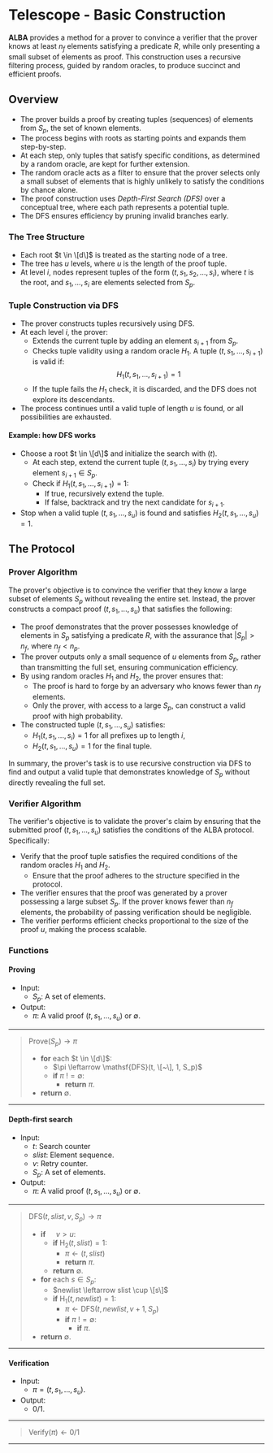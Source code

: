 # Telescope - Basic Construction
**ALBA** provides a method for a prover to convince a verifier that the prover knows at least $n_f$ elements satisfying a predicate $R$, while only presenting a small subset of elements as proof. 
This construction uses a recursive filtering process, guided by random oracles, to produce succinct and efficient proofs.

## Overview
- The prover builds a proof by creating tuples (sequences) of elements from $S_p$, the set of known elements. 
- The process begins with roots as starting points and expands them step-by-step. 
- At each step, only tuples that satisfy specific conditions, as determined by a random oracle, are kept for further extension.
- The random oracle acts as a filter to ensure that the prover selects only a small subset of elements that is highly unlikely to satisfy the conditions by chance alone.
- The proof construction uses *Depth-First Search (DFS)* over a conceptual tree, where each path represents a potential tuple. 
- The DFS ensures efficiency by pruning invalid branches early.

### The Tree Structure
- Each root $t \in \[d\]$ is treated as the starting node of a tree.
- The tree has $u$ levels, where $u$ is the length of the proof tuple.
- At level $i$, nodes represent tuples of the form $(t, s_1, s_2, \ldots, s_i)$, where $t$ is the root, and $s_1, \ldots, s_i$ are elements selected from $S_p$.

### Tuple Construction via DFS
- The prover constructs tuples recursively using DFS.
- At each level $i$, the prover:
  - Extends the current tuple by adding an element $s_{i+1}$ from $S_p$.
  - Checks tuple validity using a random oracle $H_1$. A tuple $(t, s_1, \ldots, s_{i+1})$ is valid if:
  $$
  H_1(t, s_1, \ldots, s_{i+1}) = 1
  $$
  - If the tuple fails the $H_1$ check, it is discarded, and the DFS does not explore its descendants.
- The process continues until a valid tuple of length $u$ is found, or all possibilities are exhausted.

#### Example: how DFS works
- Choose a root $t \in \[d\]$ and initialize the search with $(t)$.
  - At each step, extend the current tuple $(t, s_1, \ldots, s_i)$ by trying every element $s_{i+1} \in S_p$.
  - Check if $H_1(t, s_1, \ldots, s_{i+1}) = 1$:
    - If true, recursively extend the tuple.
    - If false, backtrack and try the next candidate for $s_{i+1}$.
- Stop when a valid tuple $(t, s_1, \ldots, s_u)$ is found and satisfies $H_2(t, s_1, \ldots, s_u) = 1$.

## The Protocol

### Prover Algorithm
The prover's objective is to convince the verifier that they know a large subset of elements $S_p$ without revealing the entire set.
Instead, the prover constructs a compact proof $(t, s_1, ..., s_u)$ that satisfies the following:
- The proof demonstrates that the prover possesses knowledge of elements in $S_p$ satisfying a predicate $R$, with the assurance that $|S_p| > n_f$, where $n_f < n_p$.
- The prover outputs only a small sequence of $u$ elements from $S_p$, rather than transmitting the full set, ensuring communication efficiency.
- By using random oracles $H_1$ and $H_2$, the prover ensures that:
  - The proof is hard to forge by an adversary who knows fewer than $n_f$ elements.
  - Only the prover, with access to a large $S_p$, can construct a valid proof with high probability.
- The constructed tuple $(t, s_1, ..., s_u)$ satisfies:
  - $H_1(t, s_1, ..., s_i) = 1$ for all prefixes up to length $i$,
  - $H_2(t, s_1, ..., s_u) = 1$ for the final tuple.

In summary, the prover's task is to use recursive construction via DFS to find and output a valid tuple that demonstrates knowledge of $S_p$ without directly revealing the full set.

### Verifier Algorithm
The verifier's objective is to validate the prover's claim by ensuring that the submitted proof $(t, s_1, ..., s_u)$ satisfies the conditions of the ALBA protocol. Specifically:
- Verify that the proof tuple satisfies the required conditions of the random oracles $H_1$ and $H_2$.
  - Ensure that the proof adheres to the structure specified in the protocol.
- The verifier ensures that the proof was generated by a prover possessing a large subset $S_p$. If the prover knows fewer than $n_f$ elements, the probability of passing verification should be negligible.
- The verifier performs efficient checks proportional to the size of the proof $u$, making the process scalable.

### Functions

#### Proving
- Input:
  - $S_p$: A set of elements.
- Output:
  - $\pi$: A valid proof $(t, s_1, ..., s_u)$ or $\emptyset$.

---
> $\mathsf{Prove}(S_p) \rightarrow \pi$
> - **for** each $t \in \[d\]$:
>   - $\pi \leftarrow \mathsf{DFS}(t, \[~\], 1, S_p)$
>   - **if** $\pi ~!= \emptyset$:
>     - **return** $\pi$.
> - **return** $\emptyset$.
---

#### Depth-first search
- Input:
  - $t$: Search counter
  - $slist$: Element sequence.
  - $v$: Retry counter.
  - $S_p$: A set of elements.
- Output:
  - $\pi$: A valid proof $(t, s_1, ..., s_u)$ or $\emptyset$.

---
> $\mathsf{DFS}(t, slist, v, S_p) \rightarrow \pi$
> - **if** $\quad v > u$:
>   - **if** $\mathsf{H}_2(t, slist) = 1$:
>     - $\pi \leftarrow (t, slist)$
>     - **return** $\pi$.
>   - **return** $\emptyset$.
> - **for** each $s \in S_p$:
>   - $newlist \leftarrow slist \cup \[s\]$
>   - **if** $\mathsf{H}_1(t, newlist) = 1$:
>     - $\pi \leftarrow \mathsf{DFS}(t, newlist, v+1, S_p)$
>     - **if** $\pi ~!= \emptyset$:
>       - **if** $\pi$.
> - **return** $\emptyset$.
---

#### Verification
- Input:
  - $\pi = (t, s_1, ..., s_u)$.
- Output:
  - $0/1$.

---
> $\mathsf{Verify}(\pi) \leftarrow 0/1$
> 
---
